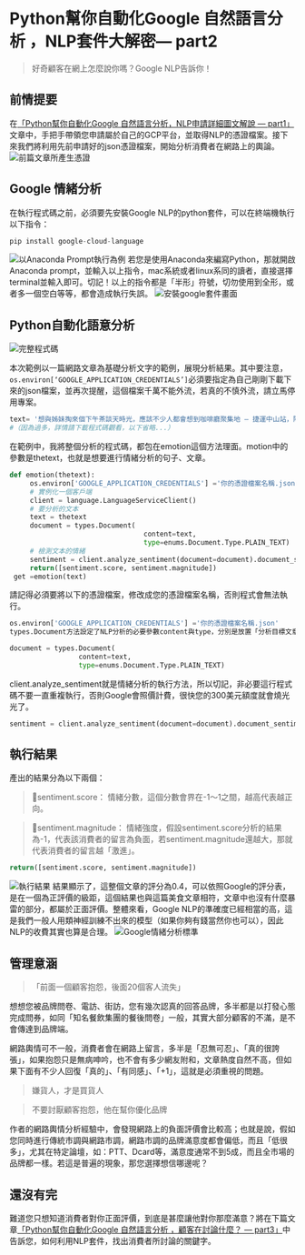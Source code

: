 # Python幫你自動化Google 自然語言分析 ，NLP套件大解密— part2

> 好奇顧客在網上怎麼說你嗎？Google NLP告訴你！

## 前情提要
在[「Python幫你自動化Google 自然語言分析，NLP申請詳細圖文解說 — part1」]()文章中，手把手帶領您申請屬於自己的GCP平台，並取得NLP的憑證檔案。接下來我們將利用先前申請好的json憑證檔案，開始分析消費者在網路上的輿論。
![前篇文章所產生憑證](https://i.imgur.com/j5x5cKT.png)

## Google 情緒分析
在執行程式碼之前，必須要先安裝Google NLP的python套件，可以在終端機執行以下指令：
```python
pip install google-cloud-language
```
![以Anaconda Prompt執行為例](https://i.imgur.com/upHyhou.png)
若您是使用Anaconda來編寫Python，那就開啟Anaconda prompt，並輸入以上指令，mac系統或者linux系同的讀者，直接選擇terminal並輸入即可。切記！以上的指令都是「半形」符號，切勿使用到全形，或者多一個空白等等，都會造成執行失誤。
![安裝google套件畫面](https://i.imgur.com/nqPjOo0.png)

## Python自動化語意分析
![完整程式碼](https://i.imgur.com/V46eWGe.png)

本次範例以一篇網路文章為基礎分析文字的範例，展現分析結果。其中要注意，`os.environ[‘GOOGLE_APPLICATION_CREDENTIALS’]`必須要指定為自己剛剛下載下來的json檔案，並再次提醒，這個檔案千萬不能外流，若真的不慎外流，請立馬停用專案。
```python
text= '想與姊妹掏來個下午茶談天時光，應該不少人都會想到咖啡廳聚集地 — 捷運中山站，除了幾間著名大家耳熟能詳的咖啡'
#（因為過多，詳情請下載程式碼觀看，以下省略...）
```
在範例中，我將整個分析的程式碼，都包在emotion這個方法理面。motion中的參數是thetext，也就是想要進行情緒分析的句子、文章。
```python
def emotion(thetext):
     os.environ['GOOGLE_APPLICATION_CREDENTIALS'] ='你的憑證檔案名稱.json'
     # 實例化一個客戶端
     client = language.LanguageServiceClient()
     # 要分析的文本
     text = thetext
     document = types.Document(
                                 content=text,
                                 type=enums.Document.Type.PLAIN_TEXT)
     # 檢測文本的情緒
     sentiment = client.analyze_sentiment(document=document).document_sentiment
     return([sentiment.score, sentiment.magnitude])
 get =emotion(text)
```

請記得必須要將以下的憑證檔案，修改成您的憑證檔案名稱，否則程式會無法執行。
```python
os.environ['GOOGLE_APPLICATION_CREDENTIALS'] ='你的憑證檔案名稱.json'
types.Document方法設定了NLP分析的必要參數content與type，分別是放置「分析目標文章」與「文章型態」，在這裡型態一般都設定為enums.Document.Type.PLAIN_TEXT，也就是普通的文字型態。

document = types.Document(
                 content=text,
                 type=enums.Document.Type.PLAIN_TEXT)
```

client.analyze_sentiment就是情緒分析的執行方法，所以切記，非必要這行程式碼不要一直重複執行，否則Google會照價計費，很快您的300美元額度就會燒光光了。
```python
sentiment = client.analyze_sentiment(document=document).document_sentiment
```

## 執行結果
產出的結果分為以下兩個：

> 📌sentiment.score：
> 情緒分數，這個分數會界在-1～1之間，越高代表越正向。

> 📌sentiment.magnitude：
> 情緒強度，假設sentiment.score分析的結果為-1，代表該消費者的留言為負面，若sentiment.magnitude還越大，那就代表消費者的留言越「激進」。

```python
return([sentiment.score, sentiment.magnitude])
```
![執行結果](https://i.imgur.com/975q6GY.png)
結果顯示了，這整個文章的評分為0.4，可以依照Google的評分表，是在一個為正評價的級距，這個結果也與這篇美食文章相符，文章中也沒有什麼暴雷的部分，都屬於正面評價。整體來看，Google NLP的準確度已經相當的高，這是我們一般人用類神經訓練不出來的模型（如果你夠有錢當然你也可以），因此NLP的收費其實也算是合理。
![Google情緒分析標準](https://i.imgur.com/9kCLbbd.png)

## 管理意涵
> 「前面一個顧客抱怨，後面20個客人流失」

想想您被品牌問卷、電訪、街訪，您有幾次認真的回答品牌，多半都是以打發心態完成問券，如同「知名餐飲集團的餐後問卷」一般，其實大部分顧客的不滿，是不會傳達到品牌端。

網路輿情可不一般，消費者會在網路上留言，多半是「忍無可忍」、「真的很誇張」，如果抱怨只是無病呻吟，也不會有多少網友附和，文章熱度自然不高，但如果下面有不少人回復「真的」、「有同感」、「+1」，這就是必須重視的問題。

> 嫌貨人，才是買貨人

> 不要討厭顧客抱怨，他在幫你優化品牌

作者的網路輿情分析經驗中，會發現網路上的負面評價會比較高；也就是說，假如您同時進行傳統市調與網路市調，網路市調的品牌滿意度都會偏低，而且「低很多」，尤其在特定論壇，如：PTT、Dcard等，滿意度通常不到5成，而且全市場的品牌都一樣。若這是普遍的現象，那您選擇想信哪邊呢？

## 還沒有完
難道您只想知道消費者對你正面評價，到底是甚麼讓他對你那麼滿意？將在下篇文章[「Python幫你自動化Google 自然語言分析 ，顧客在討論什麼？ — part3」]()中告訴您，如何利用NLP套件，找出消費者所討論的關鍵字。
